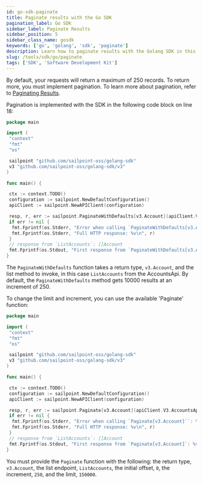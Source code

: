 ```yaml
---
id: go-sdk-paginate
title: Paginate results with the Go SDK
pagination_label: Go SDK
sidebar_label: Paginate Results
sidebar_position: 5
sidebar_class_name: gosdk
keywords: ['go', 'golang', 'sdk', 'paginate']
description: Learn how to paginate results with the Golang SDK in this guide.
slug: /tools/sdk/go/paginate
tags: ['SDK', 'Software Development Kit']
---
```


By default, your requests will return a maximum of 250 records. To return more, you must implement pagination. To learn more about pagination, refer to [Paginating Results](/docs/api/standard-collection-parameters/#paginating-results).

Pagination is implemented with the SDK in the following code block on line 18:

```go showLineNumbers
package main

import (
 "context"
 "fmt"
 "os"

 sailpoint "github.com/sailpoint-oss/golang-sdk"
 v3 "github.com/sailpoint-oss/golang-sdk/v3"
)

func main() {

 ctx := context.TODO()
 configuration := sailpoint.NewDefaultConfiguration()
 apiClient := sailpoint.NewAPIClient(configuration)

 resp, r, err := sailpoint.PaginateWithDefaults[v3.Account](apiClient.V3.AccountsApi.ListAccounts(ctx))
 if err != nil {
  fmt.Fprintf(os.Stderr, "Error when calling `PaginateWithDefaults[v3.Account]``: %v\n", err)
  fmt.Fprintf(os.Stderr, "Full HTTP response: %v\n", r)
 }
 // response from `ListAccounts`: []Account
 fmt.Fprintf(os.Stdout, "First response from `PaginateWithDefaults[v3.Account]`: %v\n", resp[0].Name)
}
```

The `PaginateWithDefaults` function takes a return type, `v3.Account`, and the list method to invoke, in this case `ListAccounts` from the AccountsApi. By default, the `PaginateWithDefaults` method gets 10000 results at an increment of 250.

To change the limit and increment, you can use the available 'Paginate' function:

```go
package main

import (
 "context"
 "fmt"
 "os"

 sailpoint "github.com/sailpoint-oss/golang-sdk"
 v3 "github.com/sailpoint-oss/golang-sdk/v3"
)

func main() {

 ctx := context.TODO()
 configuration := sailpoint.NewDefaultConfiguration()
 apiClient := sailpoint.NewAPIClient(configuration)

 resp, r, err := sailpoint.Paginate[v3.Account](apiClient.V3.AccountsApi.ListAccounts(ctx), 0, 250, 150000)
 if err != nil {
  fmt.Fprintf(os.Stderr, "Error when calling `Paginate[v3.Account]``: %v\n", err)
  fmt.Fprintf(os.Stderr, "Full HTTP response: %v\n", r)
 }
 // response from `ListAccounts`: []Account
 fmt.Fprintf(os.Stdout, "First response from `Paginate[v3.Account]`: %v\n", resp[0].Name)
}
```

You must provide the `Paginate` function with the following: the return type, `v3.Account`, the list endpoint, `ListAccounts`, the initial offset, `0`, the increment, `250`, and the limit, `150000`.

